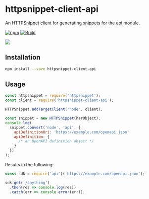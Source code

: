 # httpsnippet-client-api

An HTTPSnippet client for generating snippets for the [api](https://npm.im/api) module.

[![npm](https://img.shields.io/npm/v/httpsnippet-client-api)](https://npm.im/api) [![Build](https://github.com/readmeio/api/workflows/CI/badge.svg)](https://github.com/readmeio/api)

[![](https://d3vv6lp55qjaqc.cloudfront.net/items/1M3C3j0I0s0j3T362344/Untitled-2.png)](https://readme.io)


## Installation

```sh
npm install --save httpsnippet-client-api
```

## Usage

```js
const httpsnippet = require('httpsnippet');
const client = require('httpsnippet-client-api');

HTTPSnippet.addTargetClient('node', client);

const snippet = new HTTPSnippet(harObject);
console.log(
  snippet.convert('node', 'api', {
    apiDefinitionUri: 'https://example.com/openapi.json'
    apiDefinition: {
      /* an OpenAPI definition object */
    }
  })
);
```

Results in the following:

```js
const sdk = require('api')('https://example.com/openapi.json');

sdk.get('/anything')
  .then(res => console.log(res))
  .catch(err => console.error(err));
```

